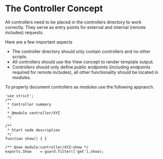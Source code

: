 # The Controller Concept

All controllers need to be placed in the controllers directory to work correctly. They serve as entry points for external and internal (remote includes) requests.

Here are a few important aspects

* The controller directory should only contain controllers and no other scripts.
* All controllers should use the View concept to render template output.
* Controllers should only define public endpoints (including endpoints required for remote includes), all other functionality should be located in modules.

To properly document controllers as modules use the following appraoch.

```
'use strict';
/**
 * Controller summary
 *
 * @module controller/XYZ
 */
 
/**
 * Start node description
 */
function show() { }
 
/** @see module:controller/XYZ~show */
exports.Show    = guard.filter(['get'],show);
```